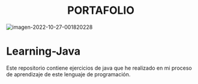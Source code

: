 <h1 align="center"> PORTAFOLIO</h1>

<img src="https://i.ibb.co/xXm2GVW/imagen-2022-11-06-110555514.png" alt="imagen-2022-10-27-001820228" border="0">

# Learning-Java

Este repositorio contiene ejercicios de java que he realizado en mi proceso de aprendizaje de este lenguaje de programación.